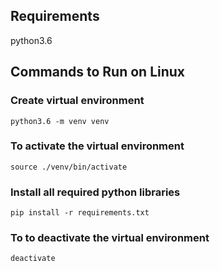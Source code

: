 ## Requirements 

python3.6

## Commands to Run on Linux
### Create virtual environment
```
python3.6 -m venv venv 
```
### To activate the virtual environment
```
source ./venv/bin/activate 
```
### Install all required python libraries
```
pip install -r requirements.txt 
```
### To to deactivate the virtual environment
```
deactivate
```
